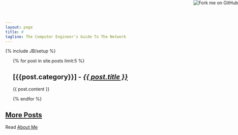 ```yaml
---
layout: page
title: #
tagline: The Computer Engineer's Guide To The Network
---
```

{% include JB/setup %}
<a href="https://github.com/you"><img style="position: absolute; top: 0; right: 0; border: 0;" src="https://s3.amazonaws.com/github/ribbons/forkme_right_gray_6d6d6d.png" alt="Fork me on GitHub"></a>
<ul class="posts">
{% for post in site.posts limit:5 %}
<article>
<h2>[{{post.category}}] - <em><a href="{{ BASE_PATH }}{{ post.url }}">{{ post.title }}</a></em></h2>
<p>{{ post.content }}</p>
</article>
{% endfor %}</ul>

<h2><a href="archive.html">More Posts</a></h2>

Read [About Me](http://elauqsap.github.io/intro/2013/06/22/about-me/)
